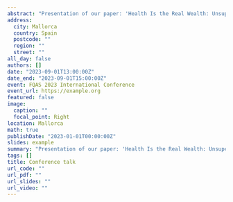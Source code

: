 ```yaml
---
abstract: "Presentation of our paper: 'Health Is the Real Wealth: Unsupervised Approach to Improve Explainability in Health-Based Recommendation Systems ' in the 17th International Conference on Flexible Query Answering Systems (FQAS 2023) in Mallorca, Spain. "
address:
  city: Mallorca
  country: Spain
  postcode: ""
  region: ""
  street: ""
all_day: false
authors: []
date: "2023-09-01T13:00:00Z"
date_end: "2023-09-01T15:00:00Z"
event: FQAS 2023 International Conference
event_url: https://example.org
featured: false
image:
  caption: ""
  focal_point: Right
location: Mallorca
math: true
publishDate: "2023-01-01T00:00:00Z"
slides: example
summary: "Presentation of our paper: 'Health Is the Real Wealth: Unsupervised Approach to Improve Explainability in Health-Based Recommendation Systems ' in the 17th International Conference on Flexible Query Answering Systems (FQAS 2023) in Mallorca, Spain. "
tags: []
title: Conference talk
url_code: ""
url_pdf: ""
url_slides: ""
url_video: ""
---
```



